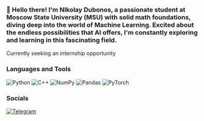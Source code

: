 ### 👋 Hello there! I'm NIkolay Dubonos, a passionate student at Moscow State University (MSU) with solid math foundations, diving deep into the world of Machine Learning. Excited about the endless possibilities that AI offers, I'm constantly exploring and learning in this fascinating field.

Currently seeking an internship opportunity

### Languages and Tools 
![Python](https://img.shields.io/badge/Python-black?style=for-the-badge&logo=Python)
![C++](https://img.shields.io/badge/C%2B%2B-black?style=for-the-badge&logo=C%2B%2B)
![NumPy](https://img.shields.io/badge/NumPy-black?style=for-the-badge&logo=NumPy)
![Pandas](https://img.shields.io/badge/Pandas-black?style=for-the-badge&logo=PANDAS)
![PyTorch](https://img.shields.io/badge/PyTorch-black?style=for-the-badge&logo=PyTorch)
### Socials
[![Telegram](https://img.shields.io/badge/Telegram-black?style=for-the-badge&logo=Telegram)](https://t.me/nickdubonos)
